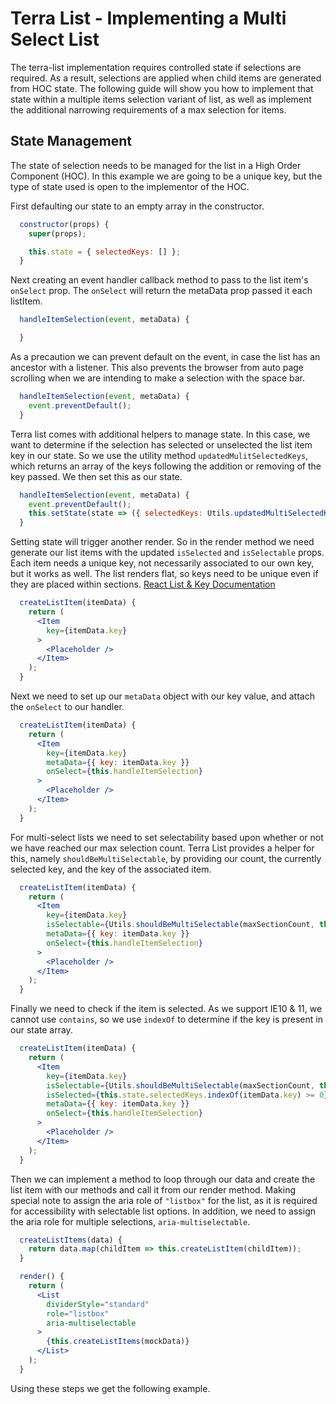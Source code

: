 # Terra List - Implementing a Multi Select List

The terra-list implementation requires controlled state if selections are required. As a result, selections are applied when child items are generated from HOC state. The following guide will show you how to implement that state within a multiple items selection variant of list, as well as implement the additional narrowing requirements of a max selection for items.

## State Management
The state of selection needs to be managed for the list in a High Order Component (HOC). In this example we are going to be a unique key, but the type of state used is open to the implementor of the HOC.

First defaulting our state to an empty array in the constructor. 
```jsx
  constructor(props) {
    super(props);

    this.state = { selectedKeys: [] };
  }
```
Next creating an event handler callback method to pass to the list item's `onSelect` prop. The `onSelect` will return the metaData prop passed it each listItem.
```jsx
  handleItemSelection(event, metaData) {

  }
```
As a precaution we can prevent default on the event, in case the list has an ancestor with a listener. This also prevents the browser from auto page scrolling when we are intending to make a selection with the space bar.
```jsx
  handleItemSelection(event, metaData) {
    event.preventDefault();
  }
```
Terra list comes with additional helpers to manage state. In this case, we want to determine if the selection has selected or unselected the list item key in our state. So we use the utility method `updatedMulitSelectedKeys`, which returns an array of the keys following the addition or removing of the key passed. We then set this as our state.
```jsx
  handleItemSelection(event, metaData) {
    event.preventDefault();
    this.setState(state => ({ selectedKeys: Utils.updatedMultiSelectedKeys(state.selectedKeys, metaData.key) }));
  }
```
Setting state will trigger another render. So in the render method we need generate our list items with the updated `isSelected` and `isSelectable` props. Each item needs a unique key, not necessarily associated to our own key, but it works as well. The list renders flat, so keys need to be unique even if they are placed within sections.
[React List & Key Documentation](https://reactjs.org/docs/lists-and-keys.html)
```jsx
  createListItem(itemData) {
    return (
      <Item
        key={itemData.key}
      >
        <Placeholder />
      </Item>
    );
  }
```
Next we need to set up our `metaData` object with our key value, and attach the `onSelect` to our handler.
```jsx
  createListItem(itemData) {
    return (
      <Item
        key={itemData.key}
        metaData={{ key: itemData.key }}
        onSelect={this.handleItemSelection}
      >
        <Placeholder />
      </Item>
    );
  }
```
For multi-select lists we need to set selectability based upon whether or not we have reached our max selection count.  Terra List provides a helper for this, namely `shouldBeMultiSelectable`, by providing our count, the currently selected key, and the key of the associated item.
```jsx
  createListItem(itemData) {
    return (
      <Item
        key={itemData.key}
        isSelectable={Utils.shouldBeMultiSelectable(maxSectionCount, this.state.selectedKeys, itemData.key)}
        metaData={{ key: itemData.key }}
        onSelect={this.handleItemSelection}
      >
        <Placeholder />
      </Item>
    );
  }
```
Finally we need to check if the item is selected. As we support IE10 & 11, we cannot use `contains`, so we use `indexOf` to determine if the key is present in our state array.
```jsx
  createListItem(itemData) {
    return (
      <Item
        key={itemData.key}
        isSelectable={Utils.shouldBeMultiSelectable(maxSectionCount, this.state.selectedKeys, itemData.key)}
        isSelected={this.state.selectedKeys.indexOf(itemData.key) >= 0}
        metaData={{ key: itemData.key }}
        onSelect={this.handleItemSelection}
      >
        <Placeholder />
      </Item>
    );
  }
```
Then we can implement a method to loop through our data and create the list item with our methods and call it from our render method. Making special note to assign the aria role of `"listbox"` for the list, as it is required for accessibility with selectable list options. In addition, we need to assign the aria role for multiple selections, `aria-multiselectable`.
```jsx
  createListItems(data) {
    return data.map(childItem => this.createListItem(childItem));
  }

  render() {
    return (
      <List
        dividerStyle="standard"
        role="listbox"
        aria-multiselectable
      >
        {this.createListItems(mockData)}
      </List>
    );
  }
  ```
  Using these steps we get the following example.